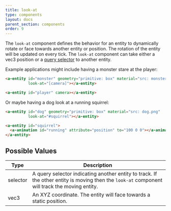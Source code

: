 ```yaml
---
title: look-at
type: components
layout: docs
parent_section: components
order: 9
---
```


The `look-at` component defines the behavior for an entity to dynamically rotate or face towards another entity or position. The rotation of the entity will be updated on every tick. The `look-at` component can take either a vec3 position or a [query selector](https://developer.mozilla.org/en-US/docs/Web/API/Document/querySelector) to another entity.

Example applications might include having a monster stare at the player:

```html
<a-entity id="monster" geometry="primitive: box" material="src: monster.png"
          look-at="[camera]"></a-entity>

<a-entity id="player" camera></a-entity>
```

Or maybe having a dog look at a running squirrel:

```html
<a-entity id="dog" geometry="primitive: box" material="src: dog.png"
          look-at="#squirrel"></a-entity>

<a-entity id="squirrel">
  <a-animation id="running" attribute="position" to="100 0 0"></a-animation>
</a-entity>
```

## Possible Values

| Type     | Description                                                                                                                                   |
|----------|-----------------------------------------------------------------------------------------------------------------------------------------------|
| selector | A query selector indicating another entity to track. If the other entity is moving then the `look-at` component will track the moving entity. |
| vec3     | An XYZ coordinate. The entity will face towards a static position.                                                                            |
